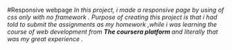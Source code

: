 #Responsive webpage
<i>In this project, i made a responsive page by using of css only with no framework . Purpose of creating this project is that i had told to submit the assignments as my homework ,while i was learning the course of web development from <b>The coursera platform </b> and literally that was my great experience . </i>

